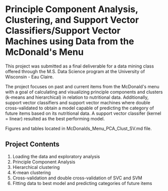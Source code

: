 # Principle Component Analysis, Clustering, and Support Vector Classifiers/Support Vector Machines using Data from the McDonald's Menu
This project was submitted as a final deliverable for a data mining class offered through the M.S. Data Science program at the University of Wisconsin - Eau Claire.

The project focuses on past and current items from the McDonald's menu with a goal of calculating and visualizing principle components and clusters (k-means and hierarchical) in relation to nutritional data.  Additionally, support vector classifiers and support vector machines where double cross-validated to obtain a model capable of predicting the category of future items based on its nutritional data.  A support vector classifer (kernel = linear) resulted as the best performing model.  

Figures and tables located in McDonalds_Menu_PCA_Clust_SV.md file.

## Project Contents
1.  Loading the data and exploratory analysis
2.  Principle Component Analysis
2.  Hierarchical clustering
3.  K-mean clustering
4.  Cross-validation and double cross-validation of SVC and SVM
5.  Fitting data to best model and predicting categories of future items
